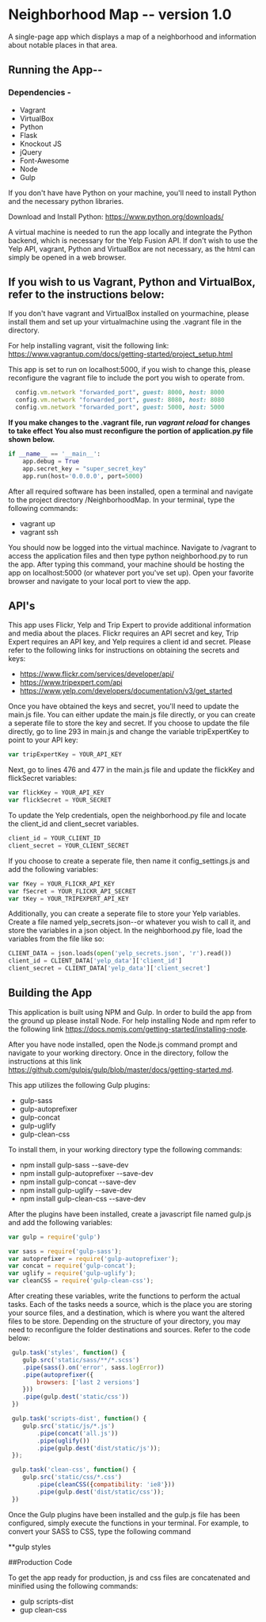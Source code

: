 # Neighborhood Map -- version 1.0

A single-page app which displays a map of a neighborhood and
information about notable places in that area.

## Running the App--
	
### Dependencies - 
* Vagrant
* VirtualBox
* Python
* Flask
* Knockout JS
* jQuery
* Font-Awesome
* Node
* Gulp

If you don't have have Python on your machine, you'll 
need to install Python and the necessary python libraries.

Download and Install Python: https://www.python.org/downloads/

A virtual machine is needed to run the app locally and integrate 
the Python backend, which is necessary for the Yelp Fusion API. 
If don't wish to use the Yelp API, vagrant, Python and VirtualBox
are not necessary, as the html can simply be opened in a web browser.

## If you wish to us Vagrant, Python and VirtualBox, refer to the instructions below:

If you don't have vagrant and VirtualBox installed on yourmachine,
please install them and set up your virtualmachine using the .vagrant
file in the directory.

For help installing vagrant, visit the following
link: https://www.vagrantup.com/docs/getting-started/project_setup.html

This app is set to run on localhost:5000, if you wish
to change this, please reconfigure the vagrant file to 
include the port you wish to operate from. 

```ruby
  config.vm.network "forwarded_port", guest: 8000, host: 8000
  config.vm.network "forwarded_port", guest: 8080, host: 8080
  config.vm.network "forwarded_port", guest: 5000, host: 5000
```
**If you make changes to the .vagrant file, run *vagrant reload* for changes to take effect**
**You also must reconfigure the portion of application.py file shown below.**

```python
if __name__ == '__main__':
    app.debug = True
    app.secret_key = "super_secret_key"
    app.run(host='0.0.0.0', port=5000)
```
	
After all required software has been installed, open a 
terminal and navigate to the project directory /NeighborhoodMap.
In your terminal, type the following commands:

* vagrant up
* vagrant ssh

You should now be logged into the virtual machince. Navigate
to /vagrant to access the application files and then
type python neighborhood.py to run the app. After typing this 
command, your machine should be hosting the app on localhost:5000
(or whatever port you've set up). Open your favorite browser 
and navigate to your local port to view the app. 

## API's

This app uses Flickr, Yelp and Trip Expert to provide additional
information and media about the places. Flickr requires an API 
secret and key, Trip Expert requires an API key, and Yelp requires
a client id and secret. Please refer to the following links for 
instructions on obtaining the secrets and keys:

* https://www.flickr.com/services/developer/api/
* https://www.tripexpert.com/api
* https://www.yelp.com/developers/documentation/v3/get_started

Once you have obtained the keys and secret, you'll need to update
the main.js file. You can either update the main.js file directly,
or you can create a seperate file to store the key and secret. If
you choose to update the file directly, go to line 293 in main.js and
change the variable tripExpertKey to point to your API key:

```javascript
var tripExpertKey = YOUR_API_KEY
```
Next, go to lines 476 and 477 in the main.js file and update the flickKey
and flickSecret variables:

```javascript
var flickKey = YOUR_API_KEY
var flickSecret = YOUR_SECRET
```
To update the Yelp credentials, open the neighborhood.py file and locate 
the client_id and client_secret variables. 

```python
client_id = YOUR_CLIENT_ID
client_secret = YOUR_CLIENT_SECRET
```

If you choose to create a seperate file, then name it config_settings.js
and add the following variables: 

```javascript
var fKey = YOUR_FLICKR_API_KEY
var fSecret = YOUR_FLICKR_API_SECRET
var tKey = YOUR_TRIPEXPERT_API_KEY
```
Additionally, you can create a seperate file to store your Yelp variables. 
Create a file named yelp_secrets.json--or whatever you wish to call it, and
store the variables in a json object. In the neighborhood.py file, load the 
variables from the file like so:

```python
CLIENT_DATA = json.loads(open('yelp_secrets.json', 'r').read())
client_id = CLIENT_DATA['yelp_data']['client_id']
client_secret = CLIENT_DATA['yelp_data']['client_secret']
```

## Building the App

This application is built using NPM and Gulp. In order to build the app
from the ground up please install Node. For help installing Node and npm
refer to the following link https://docs.npmjs.com/getting-started/installing-node.

After you have node installed, open the Node.js command prompt and navigate 
to your working directory. Once in the directory, follow the instructions at 
this link https://github.com/gulpjs/gulp/blob/master/docs/getting-started.md. 

This app utilizes the following Gulp plugins: 

* gulp-sass
* gulp-autoprefixer
* gulp-concat
* gulp-uglify
* gulp-clean-css

To install them, in your working directory type the following commands:

* npm install gulp-sass --save-dev
* npm install gulp-autoprefixer --save-dev
* npm install gulp-concat --save-dev
* npm install gulp-uglify --save-dev
* npm install gulp-clean-css --save-dev

After the plugins have been installed, create a javascript file named gulp.js
and add the following variables:

```javascript
var gulp = require('gulp')

var sass = require('gulp-sass');
var autoprefixer = require('gulp-autoprefixer');
var concat = require('gulp-concat');
var uglify = require('gulp-uglify');
var cleanCSS = require('gulp-clean-css');
```

After creating these variables, write the functions to perform the
actual tasks. Each of the tasks needs a source, which is the place 
you are storing your source files, and a destination, which is 
where you want the altered files to be store. Depending on the structure
of your directory, you may need to reconfigure the folder destinations 
and sources. Refer to the code below:

```javascript
 gulp.task('styles', function() {
 	gulp.src('static/sass/**/*.scss')
 	.pipe(sass().on('error', sass.logError))
 	.pipe(autoprefixer({
 		browsers: ['last 2 versions']
 	}))
 	.pipe(gulp.dest('static/css'))
 })

 gulp.task('scripts-dist', function() {
	gulp.src('static/js/*.js')
		.pipe(concat('all.js'))
		.pipe(uglify())
		.pipe(gulp.dest('dist/static/js'));
 });

 gulp.task('clean-css', function() {
 	gulp.src('static/css/*.css')
 		.pipe(cleanCSS({compatibility: 'ie8'}))
 		.pipe(gulp.dest('dist/static/css'));
 })
```

Once the Gulp plugins have been installed and the gulp.js file
has been configured, simply execute the functions in your terminal.
For example, to convert your SASS to CSS, type the following 
command

**gulp styles

##Production Code

To get the app ready for production, js and css files are concatenated
and minified using the following commands:

* gulp scripts-dist
* gup clean-css



	
